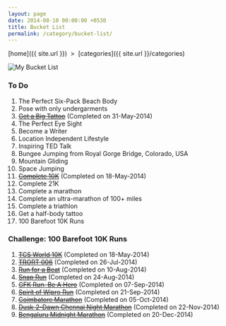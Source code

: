 ```yaml
---
layout: page
date: 2014-08-10 00:00:00 +0530
title: Bucket List
permalink: /category/bucket-list/
---
```

 
[home]({{ site.url }}) &nbsp;&gt;&nbsp; [categories]({{ site.url }}/categories)  

![My Bucket List]({{site.img-url}}/bucketlist/premkumar-masilamani-bucket-list.jpg)  
  
### To Do

1. The Perfect Six-Pack Beach Body  
2. Pose with only undergarments  
3. [<del>Get a Big Tattoo</del>]({{site.img-url}}/bucketlist/premkumar-masilamani-sangavi-tattoo.jpg) (Completed on 31-May-2014)
4. The Perfect Eye Sight 
5. Become a Writer
6. Location Independent Lifestyle  
7. Inspiring TED Talk  
8. Bungee Jumping from Royal Gorge Bridge, Colorado, USA  
9. Mountain Gliding  
10. Space Jumping
11. [<del>Complete 10K</del>]({{site.img-url}}/running/premkumar-masilamani-2014-tcs-10k-big.jpg) (Completed on 18-May-2014)
12. Complete 21K
13. Complete a marathon
14. Complete an ultra-marathon of 100+ miles
15. Complete a triathlon
16. Get a half-body tattoo
17. 100 Barefoot 10K Runs  

### Challenge: 100 Barefoot 10K Runs

1. [<del>TCS World 10K</del>]({{site.img-url}}/runnpremkumar-masilamani-2014-tcs-10k-big.jpg) (Completed on 18-May-2014)
2. [<del>TRORT 006</del>]({{site.img-url}}/running/premkumar-masilamani-2014-trort-006_10k.jpg) (Completed on 26-Jul-2014)
3. [<del>Run for a Beat</del>]({{site.img-url}}/running/premkumar-masilamani-2014-run-for-a-beat_10k.jpg) (Completed on 10-Aug-2014)
4. [<del>Snap Run</del>]({{site.img-url}}/running/premkumar-masilamani-2014-snap-run_10k.jpg) (Completed on 24-Aug-2014)  
5. [<del>GFK Run, Be A Hero</del>]({{site.img-url}}/running/premkumar-masilamani-2014-gfk-run-10k-with-pt-usha.jpg) (Completed on 07-Sep-2014)  
6. [<del>Spirit of Wipro Run</del>]({{site.img-url}}/running/premkumar-masilamani-2014-spirit-of-wipro-run-10k.jpg) (Completed on 21-Sep-2014)  
7. [<del>Coimbatore Marathon</del>]({{site.img-url}}/running/premkumar-masilamani-2014-coimbatore-marathon-10k.jpg) (Completed on 05-Oct-2014)  
8. [<del>Dusk-2-Dawn Chennai Night Marathon</del>]({{site.img-url}}/running/premkumar-masilamani-2014-d2d-chennai-night-marathon_10k.jpg) (Completed on 22-Nov-2014)
9. [<del>Bengaluru Midnight Marathon</del>]({{site.img-url}}/running/premkumar-masilamani-2014-bengaluru-midnight-marathon-10k.jpg) (Completed on 20-Dec-2014)